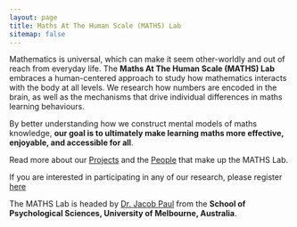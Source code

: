 ```yaml
---
layout: page
title: Maths At The Human Scale (MATHS) Lab
sitemap: false
---
```


Mathematics is universal, which can make it seem other-worldly and out of reach from everyday life. The <b>Maths At The Human Scale (MATHS) Lab</b> embraces a human-centered approach to study how mathematics interacts with the body at all levels. We research how numbers are encoded in the brain, as well as the mechanisms that drive individual differences in maths learning behaviours.<br>

By better understanding how we construct mental models of maths knowledge, <b>our goal is to ultimately make learning maths more effective, enjoyable, and accessible for all</b>.<br>


Read more about our [Projects](https://mathsatthehumanscale.github.io/projects/) and the [People](https://mathsatthehumanscale.github.io/people/) that make up the MATHS Lab.<br>

If you are interested in participating in any of our research, please register [here](https://mathsatthehumanscale.github.io/participate/)<br>


The MATHS Lab is headed by [Dr. Jacob Paul](https://findanexpert.unimelb.edu.au/profile/426619-jacob-paul) from the <b>School of Psychological Sciences, University of Melbourne, Australia</b>.